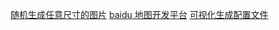 [随机生成任意尺寸的图片](https://picsum.photos/)
[baidu 地图开发平台](http://lbsyun.baidu.com/cms/jsapi/reference/jsapi_reference.html#a0b0)
[可视化生成配置文件](https://www.digitalocean.com/community/tools/nginx)
